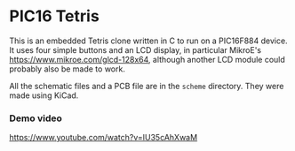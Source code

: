 # PIC16 Tetris

This is an embedded Tetris clone written in C to run on a PIC16F884 device.
It uses four simple buttons and an LCD display,
in particular MikroE's https://www.mikroe.com/glcd-128x64, although
another LCD module could probably also be made to work.

All the schematic files and a PCB file are in the `scheme` directory.
They were made using KiCad.

### Demo video

https://www.youtube.com/watch?v=IU35cAhXwaM